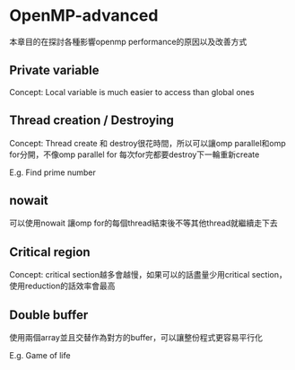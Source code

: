 # OpenMP-advanced

本章目的在探討各種影響openmp performance的原因以及改善方式

## Private variable

Concept: Local variable is much easier to access than global ones

## Thread creation / Destroying

Concept: Thread create 和 destroy很花時間，所以可以讓omp parallel和omp for分開，不像omp parallel for 每次for完都要destroy下一輪重新create

E.g. Find prime number

## nowait

可以使用nowait 讓omp for的每個thread結束後不等其他thread就繼續走下去

## Critical region

Concept: critical section越多會越慢，如果可以的話盡量少用critical section，使用reduction的話效率會最高

## Double buffer

 使用兩個array並且交替作為對方的buffer，可以讓整份程式更容易平行化

E.g. Game of life